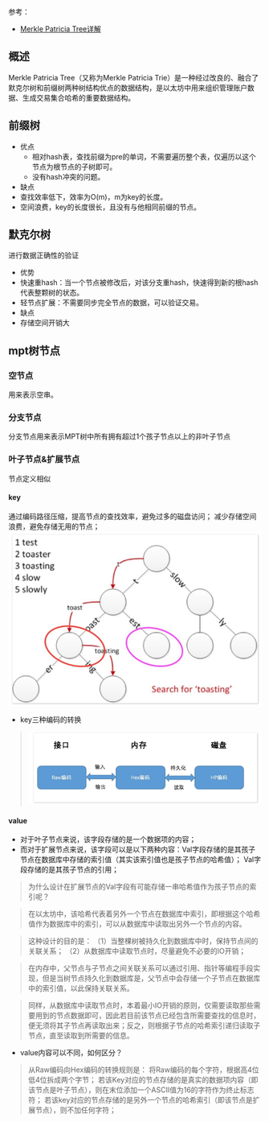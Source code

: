 参考：
- [Merkle Patricia Tree详解](http://ethfans.org/posts/588)

## 概述
Merkle Patricia Tree（又称为Merkle Patricia Trie）是一种经过改良的、融合了默克尔树和前缀树两种树结构优点的数据结构，是以太坊中用来组织管理账户数据、生成交易集合哈希的重要数据结构。

## 前缀树
- 优点
  - 相对hash表，查找前缀为pre的单词，不需要遍历整个表，仅遍历以这个节点为根节点的子树即可。
  - 没有hash冲突的问题。
- 缺点
 - 查找效率低下，效率为O(m)，m为key的长度。
 - 空间浪费，key的长度很长，且没有与他相同前缀的节点。

## 默克尔树
进行数据正确性的验证

- 优势
 - 快速重hash：当一个节点被修改后，对该分支重hash，快速得到新的根hash代表整颗树的状态。
 - 轻节点扩展：不需要同步完全节点的数据，可以验证交易。
- 缺点
 - 存储空间开销大

## mpt树节点
### 空节点
用来表示空串。
### 分支节点
分支节点用来表示MPT树中所有拥有超过1个孩子节点以上的非叶子节点
### 叶子节点&扩展节点
节点定义相似
#### key
通过编码路径压缩，提高节点的查找效率，避免过多的磁盘访问；
减少存储空间浪费，避免存储无用的节点；  
![](assets/markdown-img-paste-20171203155530620.png)
- key三种编码的转换
 >![](assets/markdown-img-paste-2017120316420153.png)

#### value
- 对于叶子节点来说，该字段存储的是一个数据项的内容；
- 而对于扩展节点来说，该字段可以是以下两种内容：Val字段存储的是其孩子节点在数据库中存储的索引值（其实该索引值也是孩子节点的哈希值）；
Val字段存储的是其孩子节点的引用；
 >为什么设计在扩展节点的Val字段有可能存储一串哈希值作为孩子节点的索引呢？

 >在以太坊中，该哈希代表着另外一个节点在数据库中索引，即根据这个哈希值作为数据库中的索引，可以从数据库中读取出另外一个节点的内容。

 >这种设计的目的是：
 （1）当整棵树被持久化到数据库中时，保持节点间的关联关系；
 （2）从数据库中读取节点时，尽量避免不必要的IO开销；

 >在内存中，父节点与子节点之间关联关系可以通过引用、指针等编程手段实现，但是当树节点持久化到数据库是，父节点中会存储一个子节点在数据库中的索引值，以此保持关联关系。

 >同样，从数据库中读取节点时，本着最小IO开销的原则，仅需要读取那些需要用到的节点数据即可，因此若目前该节点已经包含所需要查找的信息时，便无须将其子节点再读取出来；反之，则根据子节点的哈希索引递归读取子节点，直至读取到所需要的信息。

- value内容可以不同，如何区分？
 >从Raw编码向Hex编码的转换规则是：
 将Raw编码的每个字符，根据高4位低4位拆成两个字节；
 若该Key对应的节点存储的是真实的数据项内容（即该节点是叶子节点），则在末位添加一个ASCII值为16的字符作为终止标志符；
 若该key对应的节点存储的是另外一个节点的哈希索引（即该节点是扩展节点），则不加任何字符；

